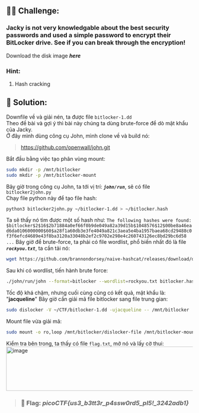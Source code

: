 ## 🕵️‍♂️ Challenge:
### Jacky is not very knowledgable about the best security passwords and used a simple password to encrypt their BitLocker drive. See if you can break through the encryption!
Download the disk image ***here***
### Hint:
1. Hash cracking  
## 📝 Solution:
Downfile về và giải nén, ta được file `bitlocker-1.dd`    
Theo đề bài và gợi ý thì bài này chúng ta dùng brute-force để dò mật khẩu của Jacky.  
Ở đây mình dùng công cụ John, mình clone về và build nó:  
> https://github.com/openwall/john.git

Bắt đầu bằng việc tạo phân vùng mount:
```bash
sudo mkdir -p /mnt/bitlocker
sudo mkdir -p /mnt/bitlocker-mount
```
Bây giờ trong công cụ John, ta tới vị trí: ***`john/run`***, sẽ có file `bitlocker2john.py`  
Chạy file python này để tạo file hash:
```bash
python3 bitlocker2john.py ~/bitlocker-1.dd > ~/bitlocker.hash
```
Ta sẽ thấy nó tìm được một số hash như:
`The following hashes were found:  
$bitlocker$2$16$2b71884a0ef66f0b9de049a82a39d15b$1048576$12$00be8a46ead6da0106000000$60$a28f1a60db3e3fe4049a821c3aea5e4ba1957baea68cd29488c0f3f6efcd4689e43f8ba3120a33048b2ef2c9702e298e4c260743126ec8bd29bc6d58  
...`
Bây giờ để brute-force, ta phải có file wordlist, phổ biến nhất đó là file ***`rockyou.txt`***, ta cần tải nó:  
```bash
wget https://github.com/brannondorsey/naive-hashcat/releases/download/data/rockyou.txt
```
Sau khi có wordlist, tiến hành brute force:  
```bash
./john/run/john --format=bitlocker --wordlist=rockyou.txt bitlocker.hash
```
Tốc độ khá chậm, nhưng cuối cùng cũng có kết quả, mật khẩu là: "**jacqueline**"
Bây giờ cần giải mã file bitlocker sang file trung gian:  
```bash
sudo dislocker -V ~/CTF/bitlocker-1.dd -ujacqueline -- /mnt/bitlocker
```
Mount file vừa giải mã:  
```bash
sudo mount -o ro,loop /mnt/bitlocker/dislocker-file /mnt/bitlocker-mount
```
Kiểm tra bên trong, ta thấy có file `flag.txt`, mở nó và lấy cờ thui:  
<img width="662" height="119" alt="image" src="https://github.com/user-attachments/assets/54318f56-8850-4871-af4a-abc28a7e0136" />

>### 🎯 Flag: ***picoCTF{us3_b3tt3r_p4ssw0rd5_pl5!_3242adb1}***
